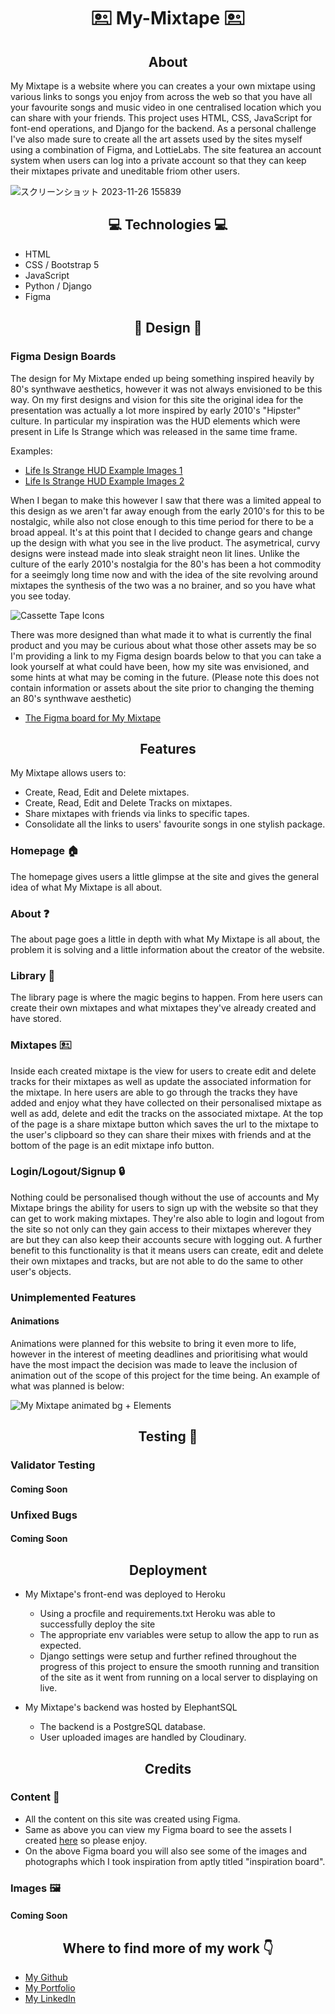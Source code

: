 <h1 align="center">🖭 My-Mixtape 🖭</h1>

<h2 align="center">About</h2>

My Mixtape is a website where you can creates a your own mixtape using various links to songs you enjoy from across the web so that you have all your favourite songs and music video in one centralised location which you can share with your friends. This project uses HTML, CSS, JavaScript for font-end operations, and Django for the backend. As a personal challenge I've also made sure to create all the art assets used by the sites myself using a combination of Figma, and LottieLabs. The site featurea an account system when users can log into a private account so that they can keep their mixtapes private and uneditable friom other users.

![スクリーンショット 2023-11-26 155839](https://github.com/Terafora/My-Mixtape/assets/144109245/77861062-363d-4ada-abc7-7fa0910d4a67)

<h2 align="center">💻 Technologies 💻</h2>

- HTML
- CSS / Bootstrap 5
- JavaScript
- Python / Django
- Figma

<h2 align="center">🎨 Design 🎨</h2>
<h3>Figma Design Boards</h3>

The design for My Mixtape ended up being something inspired heavily by 80's synthwave aesthetics, however it was not always envisioned to be this way.
On my first designs and vision for this site the original idea for the presentation was actually a lot more inspired by early 2010's "Hipster" culture.  In particular my inspiration was the HUD elements which were present in Life Is Strange which was released in the same time frame.

Examples:

- [Life Is Strange HUD Example Images 1](https://www.artstation.com/artwork/g2QBYK)
- [Life Is Strange HUD Example Images 2](https://www.gameuidatabase.com/gameData.php?id=672)

When I began to make this however I saw that there was a limited appeal to this design as we aren't far away enough from the early 2010's for this to be nostalgic, while also not close enough to this time period for there to be a broad appeal. It's at this point that I decided to change gears and change up the design with what you see in the live product. The asymetrical, curvy designs were instead made into sleak straight neon lit lines. Unlike the culture of the early 2010's nostalgia for the 80's has been a hot commodity for a seeimgly long time now and with the idea of the site revolving around mixtapes the synthesis of the two was a no brainer, and so you have what you see today.

![Cassette Tape Icons](https://github.com/Terafora/My-Mixtape/assets/144109245/10da6610-38cb-4439-a282-d3e0077ebf6e)

There was more designed than what made it to what is currently the final product and you may be curious about what those other assets may be so I'm providing a link to my Figma design boards below to that you can take a look yourself at what could have been, how my site was envisioned, and some hints at what may be coming in the future.
(Please note this does not contain information or assets about the site prior to changing the theming an 80's synthwave aesthetic)

- [The Figma board for My Mixtape](https://shorturl.at/hmqzT)

<h2 align="center">Features</h2>

My Mixtape allows users to:

- Create, Read, Edit and Delete mixtapes.
- Create, Read, Edit and Delete Tracks on mixtapes.
- Share mixtapes with friends via links to specific tapes.
- Consolidate all the links to users' favourite songs in one stylish package.

### Homepage 🏠

The homepage gives users a little glimpse at the site and gives the general idea of what My Mixtape is all about.

### About ❓

The about page goes a little in depth with what My Mixtape is all about, the problem it is solving and a little information about the creator of the website.

### Library 📖

The library page is where the magic begins to happen. From here users can create their own mixtapes and what mixtapes they've already created and have stored.

### Mixtapes 🖭

Inside each created mixtape is the view for users to create edit and delete tracks for their mixtapes as well as update the associated information for the mixtape.
In here users are able to go through the tracks they have added and enjoy what they have collected on their personalised mixtape as well as add, delete and edit the tracks on the associated mixtape.
At the top of the page is a share mixtape button which saves the url to the mixtape to the user's clipboard so they can share their mixes with friends and at the bottom of the page is an edit mixtape info button.

### Login/Logout/Signup 🔒

Nothing could be personalised though without the use of accounts and My Mixtape brings the ability for users to sign up with the website so that they can get to work making mixtapes.
They're also able to login and logout from the site so not only can they gain access to their mixtapes wherever they are but they can also keep their accounts secure with logging out.
A further benefit to this functionality is that it means users can create, edit and delete their own mixtapes and tracks, but are not able to do the same to other user's objects.

### Unimplemented Features

#### Animations

Animations were planned for this website to bring it even more to life, however in the interest of meeting deadlines and prioritising what would have the most impact the decision was made to leave the inclusion of animation out of the scope of this project for the time being.
An example of what was planned is below:

![My Mixtape animated bg + Elements](https://github.com/Terafora/My-Mixtape/assets/144109245/54f1894d-edf3-46cd-a6e2-0080ae4f9998)

<h2 align="center">Testing 🧪</h2>


### Validator Testing
#### Coming Soon

### Unfixed Bugs
#### Coming Soon

<h2 align="center">Deployment</h2>

- My Mixtape's front-end was deployed to Heroku
  - Using a procfile and requirements.txt Heroku was able to successfully deploy the site
  - The appropriate env variables were setup to allow the app to run as expected.
  - Django settings were setup and further refined throughout the progress of this project to ensure the smooth running and transition of the site as it went from running on a local server to displaying on live. 

- My Mixtape's backend was hosted by ElephantSQL
  - The backend is a PostgreSQL database.
  - User uploaded images are handled by Cloudinary.

<h2 align="center">Credits</h2>

### Content 📰

- All the content on this site was created using Figma.
- Same as above you can view my Figma board to see the assets I created [here](https://shorturl.at/hmqzT) so please enjoy.
- On the above Figma board you will also see some of the images and photographs which I took inspiration from aptly titled "inspiration board".

### Images 🖼️
#### Coming Soon

<h2 align="center">Where to find more of my work 👇</h2>

- [My Github](https://github.com/Terafora)
- [My Portfolio](https://terafora.github.io/Portfolio-Site/)
- [My LinkedIn](https://www.linkedin.com/in/kimochi-cool/)
